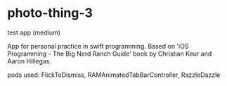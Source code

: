 # photo-thing-3
test app (medium)

App for personal practice in swift programming.
Based on 'iOS Programming - The Big Nerd Ranch Guide' book by Christian Keur and Aaron Hillegas.

pods used:
FlickToDismiss, RAMAnimatedTabBarController, RazzleDazzle
